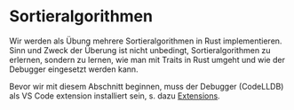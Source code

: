# Sortieralgorithmen

Wir werden als Übung mehrere Sortieralgorithmen in Rust implementieren. Sinn und Zweck der Überung ist nicht unbedingt, Sortieralgorithmen zu erlernen, sondern zu lernen, wie man mit Traits in Rust umgeht und wie der Debugger eingesetzt werden kann.

Bevor wir mit diesem Abschnitt beginnen, muss der Debugger (CodeLLDB) als VS Code extension installiert sein, s. dazu [Extensions](ch00-03-extensions.md).